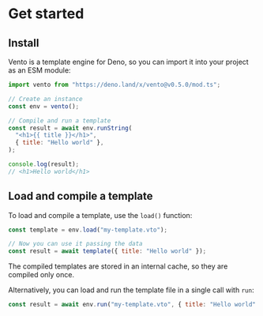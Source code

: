 # Get started

## Install

Vento is a template engine for Deno, so you can import it into your project as an ESM module:

```js
import vento from "https://deno.land/x/vento@v0.5.0/mod.ts";

// Create an instance
const env = vento();

// Compile and run a template
const result = await env.runString(
  "<h1>{{ title }}</h1>",
  { title: "Hello world" },
);

console.log(result);
// <h1>Hello world</h1>
```

## Load and compile a template

To load and compile a template, use the `load()` function:

```js
const template = env.load("my-template.vto");

// Now you can use it passing the data
const result = await template({ title: "Hello world" });
```

The compiled templates are stored in an internal cache, so they are compiled
only once.

Alternatively, you can load and run the template file in a single call with
`run`:

```js
const result = await env.run("my-template.vto", { title: "Hello world" });
```
